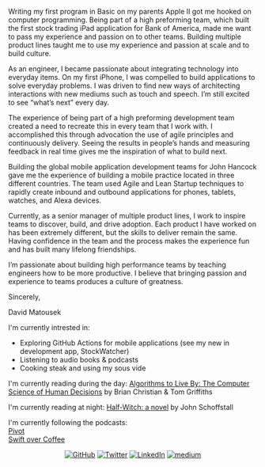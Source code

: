 Writing my first program in Basic on my parents Apple II got me hooked on computer programming. Being part of a high preforming team, which built the first stock trading iPad application for Bank of America, made me want to pass my experience and passion on to other teams.  Building multiple product lines taught me to use my experience and passion at scale and to build culture.

As an engineer, I became passionate about integrating technology into everyday items. On my first iPhone, I was compelled to build applications to solve everyday problems.  I was driven to find new ways of architecting interactions with new mediums such as touch and speech.  I’m still excited to see “what’s next” every day.

The experience of being part of a high preforming development team created a need to recreate this in every team that I work with.  I accomplished this through advocation the use of agile principles and continuously delivery.  Seeing the results in people’s hands and measuring feedback in real time gives me the inspiration of what to build next.

Building the global mobile application development teams for John Hancock gave me the experience of building a mobile practice located in three different countries.  The team used Agile and Lean Startup techniques to rapidly create inbound and outbound applications for phones, tablets, watches, and Alexa devices.

Currently, as a senior manager of multiple product lines, I work to inspire teams to discover, build, and drive adoption. Each product I have worked on has been extremely different, but the skills to deliver remain the same.  Having confidence in the team and the process makes the experience fun and has built many lifelong friendships.  

I’m passionate about building high performance teams by teaching engineers how to be more productive.  I believe that bringing passion and experience to teams produces a culture of greatness.   

Sincerely,

David Matousek

I'm currently intrested in:
- Exploring GitHub Actions for mobile applications (see my new in development app, StockWatcher)
- Listening to audio books & podcasts
- Cooking steak and using my sous vide

I'm currently reading during the day:  <a href="https://read.amazon.com/kp/embed?asin=B015CKNWJI&preview=newtab&linkCode=kpe&ref_=cm_sw_r_kb_dp_hB7gFb9WARHAD">Algorithms to Live By: The Computer Science of Human Decisions</a> by Brian Christian & Tom Griffiths

I'm currently reading at night: <a href="https://smile.amazon.com/dp/B07DPWNNPQ/ref=cm_sw_em_r_mt_dp_fS8rFbJ5PFS57">Half-Witch: a novel</a> by John Schoffstall

I'm currently following the podcasts: </br>
<a href="https://podcasts.voxmedia.com/show/pivot">Pivot</a></br>
<a href="https://podcasts.apple.com/us/podcast/swift-over-coffee/id1435076502">Swift over Coffee</a>

<p align="center">
	<a href="https://github.com/davidmatousek"><img src="https://img.shields.io/github/followers/davidmatousek.svg?label=GitHub&style=social" alt="GitHub"></a>
	<a href="https://twitter.com/dave_matousek"><img src="https://img.shields.io/twitter/follow/dave_matousek?label=Twitter&style=social" alt="Twitter"></a>
	<a href="https://www.linkedin.com/in/davidmatousek"><img src="https://img.shields.io/badge/LinkedIn--_.svg?style=social&logo=linkedin" alt="LinkedIn"></a>
	<a href="https://medium.com/@davidmatousek"><img src="https://img.shields.io/badge/medium--_.svg?style=social&logo=medium" alt="medium"></a>

<!--
**davidmatousek/davidmatousek** is a ✨ _special_ ✨ repository because its `README.md` (this file) appears on your GitHub profile.

Here are some ideas to get you started:

- 🔭 I’m currently working on ...
- 🌱 I’m currently learning ...
- 👯 I’m looking to collaborate on ...
- 🤔 I’m looking for help with ...
- 💬 Ask me about ...
- 📫 How to reach me: ...
- 😄 Pronouns: ...
- ⚡ Fun fact: ...
-->
